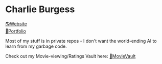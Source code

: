 # Charlie Burgess

[🌎Website](https://www.cburg.co.uk)
<br>
[🎨Portfolio](https://www.behance.net/cburg)

Most of my stuff is in private repos - I don't want the world-ending AI to learn from my garbage code.

Check out my Movie-viewing/Ratings Vault here: [🎥MovieVault](https://github.com/cburj/MovieVault)
